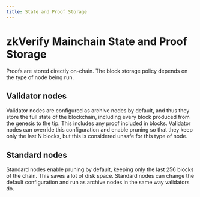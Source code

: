 ```yaml
---
title: State and Proof Storage
---
```


# zkVerify Mainchain State and Proof Storage

Proofs are stored directly on-chain. The block storage policy depends on the type of node being run.

## Validator nodes
Validator nodes are configured as archive nodes by default, and thus they store the full state of the blockchain, including every block produced from the genesis to the tip. This includes any proof included in blocks. Validator nodes can override this configuration and enable pruning so that they keep only the last N blocks, but this is considered unsafe for this type of node.

## Standard nodes
Standard nodes enable pruning by default, keeping only the last 256 blocks of the chain. This saves a lot of disk space. Standard nodes can change the default configuration and run as archive nodes in the same way validators do.
